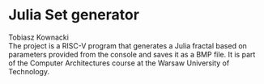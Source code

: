 # Julia Set generator
Tobiasz Kownacki  
The project is a RISC-V program that generates a Julia fractal based on parameters provided from the console and saves it as a BMP file. It is part of the Computer Architectures course at the Warsaw University of Technology.
